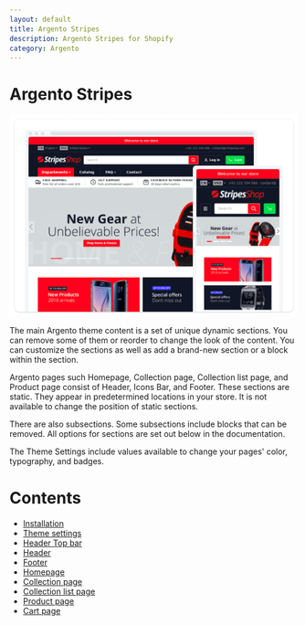 ```yaml
---
layout: default
title: Argento Stripes
description: Argento Stripes for Shopify
category: Argento
---
```


# Argento Stripes

![Argento Stripes for Shopify](/images/shopify/argento-stripes.png)

The main Argento theme content is a set of unique dynamic sections. You can remove some of them or reorder to change the look of the content. You can customize the sections as well as add a brand-new section or a block within the section. 

Argento pages such Homepage, Collection page, Collection list page, and Product page consist of Header, Icons Bar, and Footer. These sections are static. They appear in predetermined locations in your store. It is not available to change the position of static sections.

There are also subsections. Some subsections include blocks that can be removed. All options for sections are set out below in the documentation.  
 
The Theme Settings include values available to change your pages' color, typography, and badges.

# Contents

 -  [Installation](/shopify/argento/installation/)
 -  [Theme settings](/shopify/argento/stripes/theme-settings)
 -  [Header Top bar](/shopify/argento/stripes/header-top-bar)
 -  [Header](/shopify/argento/stripes/header)
 -  [Footer](/shopify/argento/stripes/footer)
 -  [Homepage](/shopify/argento/stripes/homepage)
 -  [Collection page](/shopify/argento/stripes/collectionpage)
 -  [Collection list page](/shopify/argento/stripes/collectionlistpage)
 -  [Product page](/shopify/argento/stripes/productpage)
 -  [Cart page](/shopify/argento/stripes/cart)
